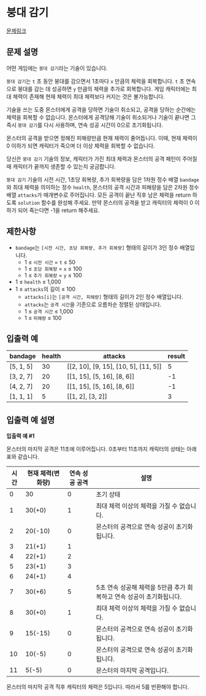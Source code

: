 # 붕대 감기
[문제링크](https://school.programmers.co.kr/learn/courses/30/lessons/250137)


## 문제 설명

어떤 게임에는 `붕대 감기`라는 기술이 있습니다.

`붕대 감기`는 `t` 초 동안 붕대를 감으면서 1초마다 `x` 만큼의 체력을 회복합니다.
`t` 초 연속으로 붕대를 감는 데 성공하면 `y` 만큼의 체력을 추가로 회복합니다.
게임 캐릭터에는 최대 체력이 존재해 현재 체력이 최대 체력보다 커지는 것은 불가능합니다.

기술을 쓰는 도중 몬스터에게 공격을 당하면 기술이 취소되고, 공격을 당하는 순간에는 체력을 회복할 수 없습니다.
몬스터에게 공격당해 기술이 취소되거나 기술이 끝나면 그 즉시 `붕대 감기`를 다시 사용하며, 연속 성공 시간이 0으로 초기화됩니다.

몬스터의 공격을 받으면 정해진 피해량만큼 현재 체력이 줄어듭니다.
이때, 현재 체력이 0 이하가 되면 캐릭터가 죽으며 더 이상 체력을 회복할 수 없습니다.

당신은 `붕대 감기` 기술의 정보, 캐릭터가 가진 최대 체력과 몬스터의 공격 패턴이 주어질 때 캐릭터가 끝까지 생존할 수 있는지 궁금합니다.

`붕대 감기` 기술의 시전 시간, 1초당 회복량, 추가 회복량을 담은 1차원 정수 배열 `bandage`와 최대 체력을 의미하는 정수 `health`, 몬스터의 공격 시간과 피해량을 담은 2차원 정수 배열 `attacks`가 매개변수로 주어집니다. 모든 공격이 끝난 직후 남은 체력을 return 하도록 `solution` 함수를 완성해 주세요. 만약 몬스터의 공격을 받고 캐릭터의 체력이 0 이하가 되어 죽는다면 -1을 return 해주세요.

## 제한사항

- `bandage`는 `[시전 시간, 초당 회복량, 추가 회복량]` 형태의 길이가 3인 정수 배열입니다.
    - 1 ≤ `시전 시간` = `t` ≤ 50
    - 1 ≤ `초당 회복량` = `x` ≤ 100
    - 1 ≤ `추가 회복량` = `y` ≤ 100
- 1 ≤ `health` ≤ 1,000
- 1 ≤ `attacks`의 길이 ≤ 100
    - `attacks[i]`는 `[공격 시간, 피해량]` 형태의 길이가 2인 정수 배열입니다.
    - `attacks`는 `공격 시간`을 기준으로 오름차순 정렬된 상태입니다.
    - 1 ≤ `공격 시간` ≤ 1,000
    - 1 ≤ `피해량` ≤ 100

## 입출력 예

| bandage        | health | attacks                                                                                   | result |
|----------------|--------|------------------------------------------------------------------------------------------|--------|
| [5, 1, 5]      | 30     | [[2, 10], [9, 15], [10, 5], [11, 5]]                                                      | 5      |
| [3, 2, 7]      | 20     | [[1, 15], [5, 16], [8, 6]]                                                                 | -1     |
| [4, 2, 7]      | 20     | [[1, 15], [5, 16], [8, 6]]                                                                 | -1     |
| [1, 1, 1]      | 5      | [[1, 2], [3, 2]]                                                                           | 3      |

## 입출력 예 설명

**입출력 예 #1**

몬스터의 마지막 공격은 11초에 이루어집니다. 0초부터 11초까지 캐릭터의 상태는 아래 표와 같습니다.

| 시간 | 현재 체력(변화량) | 연속 성공 공격 | 설명                                                                 |
|------|------------------|----------------|----------------------------------------------------------------------|
| 0    | 30               | 0              | 초기 상태                                                           |
| 1    | 30(+0)           | 1              | 최대 체력 이상의 체력을 가질 수 없습니다.                           |
| 2    | 20(-10)          | 0              | 몬스터의 공격으로 연속 성공이 초기화됩니다.                         |
| 3    | 21(+1)           | 1              |                                                                      |
| 4    | 22(+1)           | 2              |                                                                      |
| 5    | 23(+1)           | 3              |                                                                      |
| 6    | 24(+1)           | 4              |                                                                      |
| 7    | 30(+6)           | 5              | 5초 연속 성공해 체력을 5만큼 추가 회복하고 연속 성공이 초기화됩니다. |
| 8    | 30(+0)           | 1              | 최대 체력 이상의 체력을 가질 수 없습니다.                           |
| 9    | 15(-15)          | 0              | 몬스터의 공격으로 연속 성공이 초기화됩니다.                         |
| 10   | 10(-5)           | 0              | 몬스터의 공격으로 연속 성공이 초기화됩니다.                         |
| 11   | 5(-5)            | 0              | 몬스터의 마지막 공격입니다.                                         |

몬스터의 마지막 공격 직후 캐릭터의 체력은 5입니다. 따라서 5를 반환해야 합니다.
